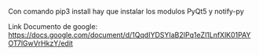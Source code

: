 Con comando pip3 install <modulo> hay que instalar los modulos PyQt5 y notify-py

Link Documento de google: https://docs.google.com/document/d/1QqdIYDSYIaB2IPq1eZl1LnfXlK01PAYOT7lGwVrHkzY/edit
